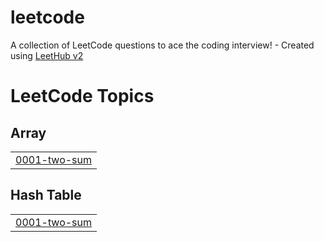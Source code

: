 # leetcode
A collection of LeetCode questions to ace the coding interview! - Created using [LeetHub v2](https://github.com/arunbhardwaj/LeetHub-2.0)

<!---LeetCode Topics Start-->
# LeetCode Topics
## Array
|  |
| ------- |
| [0001-two-sum](https://github.com/jsoni6363/leetcode/tree/master/0001-two-sum) |
## Hash Table
|  |
| ------- |
| [0001-two-sum](https://github.com/jsoni6363/leetcode/tree/master/0001-two-sum) |
<!---LeetCode Topics End-->